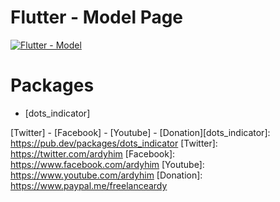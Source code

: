 # Flutter - Model Page

[![Flutter - Model](http://img.youtube.com/vi/7lr1rO_z_Ts/0.jpg)](http://www.youtube.com/watch?v=7lr1rO_z_Ts "Flutter - Model")

# Packages

- [dots_indicator]

[Twitter] - [Facebook] - [Youtube] - [Donation][dots_indicator]: <https://pub.dev/packages/dots_indicator>
[Twitter]: <https://twitter.com/ardyhim>
[Facebook]: <https://www.facebook.com/ardyhim>
[Youtube]: <https://www.youtube.com/ardyhim>
[Donation]: <https://www.paypal.me/freelanceardy>
